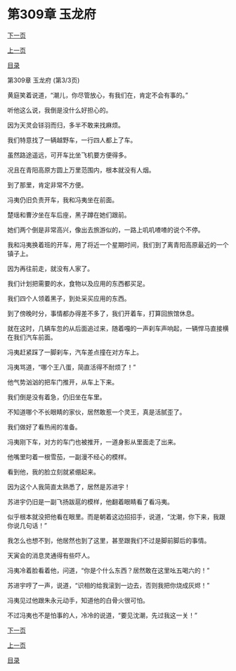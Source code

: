 <h1>第309章    玉龙府</h1>
            <div><p><a href="./927_%E7%AC%AC310%E7%AB%A0_%E8%9C%82%E6%8B%A5%E8%80%8C%E8%87%B3.md">下一页</a></p><p><a href="./925_%E7%AC%AC309%E7%AB%A0_%E7%8E%89%E9%BE%99%E5%BA%9C.md">上一页</a></p><p><a href="../">目录</a></p></div>
            <div><p>第309章    玉龙府 (第3/3页)</p><p>黄庭笑着说道，“潮儿，你尽管放心，有我们在，肯定不会有事的。”</p><p>听他这么说，我倒是没什么好担心的。</p><p>因为天灵会铩羽而归，多半不敢来找麻烦。</p><p>我们特意找了一辆越野车，一行四人都上了车。</p><p>虽然路途遥远，可开车比坐飞机要方便得多。</p><p>况且在青阳高原方圆上万里范围内，根本就没有人烟。</p><p>到了那里，肯定非常不方便。</p><p>冯夷仍旧负责开车，我和冯夷坐在前面。</p><p>楚瑶和曹汐坐在车后座，黑子蹲在她们跟前。</p><p>她们两个倒是非常高兴，像出去旅游似的，一路上叽叽喳喳的说个不停。</p><p>我和冯夷换着班的开车，用了将近一个星期时间，我们到了离青阳高原最近的一个镇子上。</p><p>因为再往前走，就没有人家了。</p><p>我们计划把需要的水，食物以及应用的东西都买足。</p><p>我们四个人领着黑子，到处采买应用的东西。</p><p>到了傍晚时分，事情都办得差不多了，我们开着车，打算回旅馆休息。</p><p>就在这时，几辆车忽的从后面追过来，随着嘎的一声刹车声响起，一辆悍马直接横在我们汽车前面。</p><p>冯夷赶紧踩了一脚刹车，汽车差点撞在对方车上。</p><p>冯夷骂道，“哪个王八蛋，简直活得不耐烦了！”</p><p>他气势汹汹的把车门推开，从车上下来。</p><p>我们倒是没有着急，仍旧坐在车里。</p><p>不知道哪个不长眼睛的家伙，居然敢惹一个灵王，真是活腻歪了。</p><p>我们做好了看热闹的准备。</p><p>冯夷刚下车，对方的车门也被推开，一道身影从里面走了出来。</p><p>他嘴里叼着一根雪茄，一副漫不经心的模样。</p><p>看到他，我的脸立刻就紧绷起来。</p><p>因为这个人我简直太熟悉了，居然是苏进宇！</p><p>苏进宇仍旧是一副飞扬跋扈的模样，他翻着眼睛看了看冯夷。</p><p>似乎根本就没把他看在眼里。而是朝着这边招招手，说道，“沈潮，你下来，我跟你说几句话！”</p><p>我怎么也想不到，他居然也到了这里，甚至跟我们不过是脚前脚后的事情。</p><p>天寅会的消息灵通得有些吓人。</p><p>冯夷冷着脸看着他，问道，“你是个什么东西？居然敢在这里吆五喝六的！”</p><p>苏进宇哼了一声，说道，“识相的给我滚到一边去，否则我把你烧成灰烬！”</p><p>冯夷见过他跟朱永元动手，知道他的白骨火很可怕。</p><p>不过冯夷也不是怕事的人，冷冷的说道，“要见沈潮，先过我这一关！”</p></div>
            <div><p><a href="./927_%E7%AC%AC310%E7%AB%A0_%E8%9C%82%E6%8B%A5%E8%80%8C%E8%87%B3.md">下一页</a></p><p><a href="./925_%E7%AC%AC309%E7%AB%A0_%E7%8E%89%E9%BE%99%E5%BA%9C.md">上一页</a></p><p><a href="../">目录</a></p></div>
